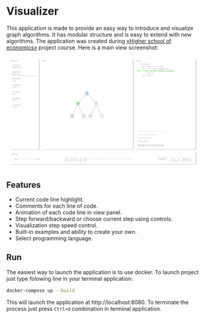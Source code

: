 # Visualizer

This application is made to provide an easy way to introduce and visualize graph algorithms.
It has modular structure and is easy to extend with new algorithms. The application was created during
[&laquo;Higher school of economics&raquo;](https://www.hse.ru/ba/ami) project course. Here is a main
view screenshot:

![view](/readme_data/view.jpg)

## Features

- Current code line highlight.
- Сomments for each line of code.
- Animation of each code line in view panel.
- Step forward/backward or choose current step using controls.
- Visualization step speed control.
- Built-in examples and ability to create your own.
- Select programming language.

## Run

The easiest way to launch the application is to use docker. To launch project just type
folowing line in your terminal application:

``` bash
docker-compose up --build
```

This will launch the application at http://localhost:8080.
To terminate the process just press `Ctrl+d` combination in terminal application.
